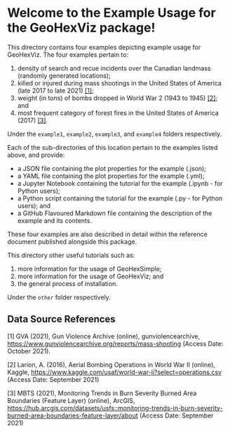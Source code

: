 # Welcome to the Example Usage for the GeoHexViz package!

This directory contains four examples depicting example usage for GeoHexViz.
The four examples pertain to:
1. density of search and recue incidents over the Canadian landmass (randomly generated locations);
2. killed or injured during mass shootings in the United States of America (late 2017 to late 2021) [[1]](#1);
3. weight (in tons) of bombs dropped in World War 2 (1943 to 1945) [[2]](#2); and
4. most frequent category of forest fires in the United States of America (2017) [[3]](#3).

Under the `example1`, `example2`, `example3`, and `example4` folders respectively.

Each of the sub-directories of this location pertain to the examples listed above, and provide:
* a JSON file containing the plot properties for the example (.json);
* a YAML file containing the plot properties for the example (.yml);
* a Jupyter Notebook containing the tutorial for the example (.ipynb - for Python users);
* a Python script containing the tutorial for the example (.py - for Python users); and
* a GitHub Flavoured Markdown file containing the description of the example and its contents.

These four examples are also described in detail within the reference document published alongside this package.

This directory other useful tutorials such as:
1. more information for the usage of GeoHexSimple;
2. more information for the usage of GeoHexViz; and   
3. the general process of installation.

Under the `other` folder respectively.

## Data Source References
<a id="1">[1]</a> 
GVA (2021), Gun Violence Archive (online), gunviolencearchive, https://www.gunviolencearchive.org/reports/mass-shooting (Access Date: October 2021).

<a id="1">[2]</a> 
Larion, A. (2016), Aerial Bombing Operations in World War II (online), Kaggle, https://www.kaggle.com/usaf/world-war-ii?select=operations.csv (Access Date: September 2021)

<a id="1">[3]</a> 
MBTS (2021), Monitoring Trends in Burn Severity Burned Area Boundaries (Feature Layer) (online), ArcGIS, https://hub.arcgis.com/datasets/usfs::monitoring-trends-in-burn-severity-burned-area-boundaries-feature-layer/about (Access Date: September 2021)